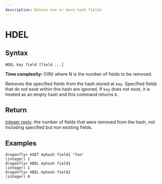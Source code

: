 ```yaml
---
description: Delete one or more hash fields
---
```


# HDEL

## Syntax

    HDEL key field [field ...]

**Time complexity:** O(N) where N is the number of fields to be removed.

Removes the specified fields from the hash stored at `key`.
Specified fields that do not exist within this hash are ignored.
If `key` does not exist, it is treated as an empty hash and this command returns
`0`.

## Return

[Integer reply](https://redis.io/docs/reference/protocol-spec#resp-integers): the number of fields that were removed from the hash, not
including specified but non existing fields.

## Examples

```shell
dragonfly> HSET myhash field1 "foo"
(integer) 1
dragonfly> HDEL myhash field1
(integer) 1
dragonfly> HDEL myhash field2
(integer) 0
```
